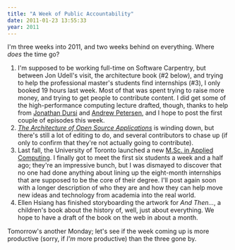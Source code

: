 ```yaml
---
title: "A Week of Public Accountability"
date: 2011-01-23 13:55:33
year: 2011
---
```

I'm three weeks into 2011, and two weeks behind on everything. Where <em>does</em> the time go?
<ol>
  <li>I'm supposed to be working full-time on Software Carpentry, but between Jon Udell's visit, the architecture book (#2 below), and trying to help the professional master's students find internships (#3), I only booked 19 hours last week. Most of that was spent trying to raise more money, and trying to get people to contribute content. I did get some of the high-performance computing lecture drafted, though, thanks to help from <a href="http://www.cita.utoronto.ca/~ljdursi/">Jonathan Dursi</a> and <a href="http://individual.utoronto.ca/apetersen/">Andrew Petersen</a>, and I hope to post the first couple of episodes this week.</li>
  <li><a href="http://aosabook.org"><em>The Architecture of Open Source Applications</em></a> is winding down, but there's still a lot of editing to do, and several contributors to chase up (if only to confirm that they're not actually going to contribute).</li>
  <li>Last fall, the University of Toronto launched a new <a href="http://web.cs.toronto.edu/program/grad/mscac.htm">M.Sc. in Applied Computing</a>. I finally got to meet the first six students a week and a half ago; they're an impressive bunch, but I was dismayed to discover that no one had done anything about lining up the eight-month internships that are supposed to be the core of their degree. I'll post again soon with a longer description of who they are and how they can help move new ideas and technology from academia into the real world.</li>
  <li>Ellen Hsiang has finished storyboarding the artwork for <em>And Then…</em>, a children's book about the history of, well, just about everything. We hope to have a draft of the book on the web in about a month.</li>
</ol>
Tomorrow's another Monday; let's see if the week coming up is more productive (sorry, if <em>I'm</em> more productive) than the three gone by.
